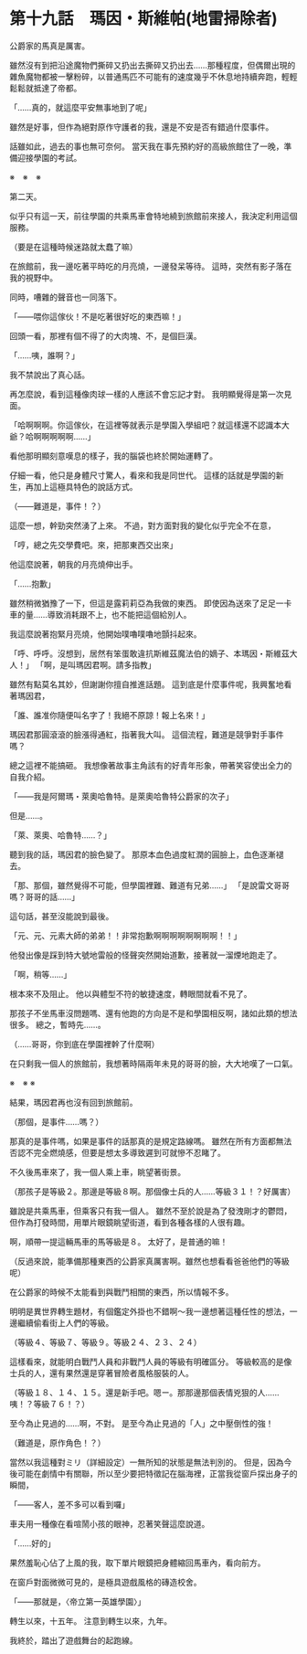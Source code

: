# 第十九話　瑪因・斯維帕(地雷掃除者)

公爵家的馬真是厲害。

雖然沒有到把沿途魔物們撕碎又扔出去撕碎又扔出去……那種程度，但偶爾出現的雜魚魔物都被一擊粉碎，以普通馬匹不可能有的速度幾乎不休息地持續奔跑，輕輕鬆鬆就抵達了帝都。

「……真的，就這麼平安無事地到了呢」

雖然是好事，但作為絕對原作守護者的我，還是不安是否有錯過什麼事件。

話雖如此，過去的事也無可奈何。
當天我在事先預約好的高級旅館住了一晚，準備迎接學園的考試。

※　※　※

第二天。

似乎只有這一天，前往學園的共乘馬車會特地繞到旅館前來接人，我決定利用這個服務。

（要是在這種時候迷路就太蠢了嘛）

在旅館前，我一邊吃著平時吃的月亮燒，一邊發呆等待。
這時，突然有影子落在我的視野中。

同時，嘈雜的聲音也一同落下。

「――喂你這傢伙！不是吃著很好吃的東西嘛！」

回頭一看，那裡有個不得了的大肉塊、不，是個巨漢。

「……咦，誰啊？」

我不禁說出了真心話。

再怎麼說，看到這種像肉球一樣的人應該不會忘記才對。
我明顯覺得是第一次見面。

「哈啊啊啊。你這傢伙，在這裡等就表示是學園入學組吧？就這樣還不認識本大爺？哈啊啊啊啊啊……」

看他那明顯刻意嘆息的樣子，我的腦袋也終於開始運轉了。

仔細一看，他只是身體尺寸驚人，看來和我是同世代。
這樣的話就是學園的新生，再加上這極具特色的說話方式。

（――難道是，事件！？）

這麼一想，幹勁突然湧了上來。
不過，對方面對我的變化似乎完全不在意，

「哼，總之先交學費吧。來，把那東西交出來」

他這麼說著，朝我的月亮燒伸出手。

「……抱歉」

雖然稍微猶豫了一下，但這是露莉莉亞為我做的東西。
即使因為送來了足足一卡車的量……導致消耗跟不上，也不能把這個給別人。

我這麼說著抱緊月亮燒，他開始噗嚕噗嚕地顫抖起來。

「呼、呼呼。沒想到，居然有笨蛋敢違抗斯維茲魔法伯的嫡子、本瑪因・斯維茲大人！」
「啊，是叫瑪因君啊。請多指教」

雖然有點莫名其妙，但謝謝你擅自推進話題。
這到底是什麼事件呢，我興奮地看著瑪因君，

「誰、誰准你隨便叫名字了！我絕不原諒！報上名來！」

瑪因君那圓滾滾的臉漲得通紅，指著我大叫。
這個流程，難道是競爭對手事件嗎？

總之這裡不能搞砸。
我想像著故事主角該有的好青年形象，帶著笑容使出全力的自我介紹。

「――我是阿爾瑪・萊奧哈魯特。是萊奧哈魯特公爵家的次子」

但是……。

「萊、萊奧、哈魯特……？」

聽到我的話，瑪因君的臉色變了。
那原本血色過度紅潤的圓臉上，血色逐漸褪去。

「那、那個，雖然覺得不可能，但學園裡難、難道有兄弟……」
「是說雷文哥哥嗎？哥哥的話……」

這句話，甚至沒能說到最後。

「元、元、元素大師的弟弟！！非常抱歉啊啊啊啊啊啊啊啊！！」

他發出像是踩到特大號地雷般的怪聲突然開始道歉，接著就一溜煙地跑走了。

「啊，稍等……」

根本來不及阻止。
他以與體型不符的敏捷速度，轉眼間就看不見了。

那孩子不坐馬車沒問題嗎、還有他跑的方向是不是和學園相反啊，諸如此類的想法很多。
總之，暫時先……。

（……哥哥，你到底在學園裡幹了什麼啊）

在只剩我一個人的旅館前，我想著時隔兩年未見的哥哥的臉，大大地嘆了一口氣。

※　※ ※

結果，瑪因君再也沒有回到旅館前。

（那個，是事件……嗎？）

那真的是事件嗎，如果是事件的話那真的是規定路線嗎。
雖然在所有方面都無法否認不完全燃燒感，但要是想太多導致遲到可就慘不忍睹了。

不久後馬車來了，我一個人乘上車，眺望著街景。

（那孩子是等級２。那邊是等級８啊。那個像士兵的人……等級３１！？好厲害）

雖說是共乘馬車，但乘客只有我一個人。
雖然不至於說是為了發洩剛才的鬱悶，但作為打發時間，用單片眼鏡眺望街道，看到各種各樣的人很有趣。

啊，順帶一提這輛馬車的馬等級是８。
太好了，是普通的嘛！

（反過來說，能準備那種東西的公爵家真厲害啊。雖然也想看看爸爸他們的等級呢）

在公爵家的時候不太能看到與戰鬥相關的東西，所以情報不多。

明明是異世界轉生題材，有個鑑定外掛也不錯啊～我一邊想著這種任性的想法，一邊繼續偷看街上人們的等級。

（等級４、等級７、等級９。等級２４、２３、２４）

這樣看來，就能明白戰鬥人員和非戰鬥人員的等級有明確區分。
等級較高的是像士兵的人，還有果然還是穿著冒險者風格服裝的人。

（等級１８、１４、１５。還是新手吧。嗯ー。那那邊那個表情兇狠的人……咦！？等級７６！？）

至今為止見過的……啊，不對。
是至今為止見過的「人」之中壓倒性的強！

（難道是，原作角色！？）

當然以我這種對ミリ（詳細設定）一無所知的狀態是無法判別的。
但是，因為今後可能在劇情中有關聯，所以至少要把特徵記在腦海裡，正當我從窗戶探出身子的瞬間，

「――客人，差不多可以看到囉」

車夫用一種像在看喧鬧小孩的眼神，忍著笑聲這麼說道。

「……好的」

果然羞恥心佔了上風的我，取下單片眼鏡把身體縮回馬車內，看向前方。

在窗戶對面微微可見的，是極具遊戲風格的磚造校舍。

「――那就是，〈帝立第一英雄學園〉」

轉生以來，十五年。
注意到轉生以來，九年。

我終於，踏出了遊戲舞台的起跑線。